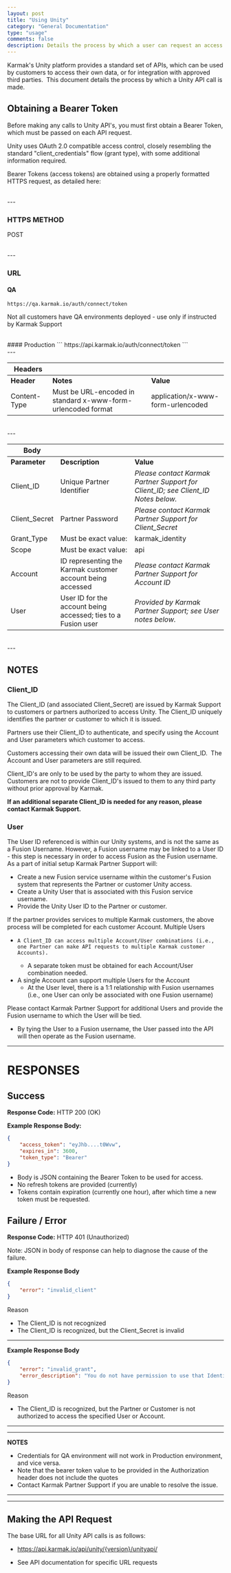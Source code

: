 ```yaml
---
layout: post
title: "Using Unity"
category: "General Documentation"
type: "usage" 
comments: false
description: Details the process by which a user can request an access token, recieve a bearer token, and a Unity API call is sent to the sytem.
---
```


Karmak's Unity platform provides a standard set of APIs, which can be used by customers to access their own data, or for integration with approved third parties.  This document details the process by which a Unity API call is made.

## Obtaining a Bearer Token

Before making any calls to Unity API's, you must first obtain a Bearer Token,
which must be passed on each API request.

Unity uses OAuth 2.0 compatible access control, closely resembling the standard
"client_credentials" flow (grant type), with some additional information
required. 

Bearer Tokens (access tokens) are obtained using a properly formatted HTTPS
request, as detailed here:

<BR>
---

### HTTPS METHOD
POST

<BR>
---

### URL
#### QA
```
https://qa.karmak.io/auth/connect/token
```
Not all customers have QA environments deployed - use only if instructed by Karmak Support

<BR>
#### Production
```
https://api.karmak.io/auth/connect/token
```

<BR>
---

| **Headers**                 |                                                                                                                                                                                                                                                                                                                                                                                                                                                                                                                                                                                                                                                                                                                                                                                                                                                                                                                                                                                                                                                                                                                                                                                                                                                                                                                                                                                                                                                                     |                                                                                                                     |
|---|---|---|
| **Header**                  | **Notes**                                                                                                                                                                                                                                                                                                                                                                                                                                                                                                                                                                                                                                                                                                                                                                                                                                                                                                                                                                                                                                                                                                                                                                                                                                                                                                                                                                                                                                                           | **Value**                                                                                                           |
| Content-Type                | Must be URL-encoded in standard x-www-form-urlencoded format                                                                                                                                                                                                                                                                                                                                                                                                                                                                                                                                                                                                                                                                                                                                                                                                                                                                                                                                                                                                                                                                                                                                                                                                                                                                                                                                                                                                        | application/x-www-form-urlencoded                                                                                   |

<BR>
---

| **Body**                    |                                                                                                                                                                                                                                                                                                                                                                                                                                                                                                                                                                                                                                                                                                                                                                                                                                                                                                                                                                                                                                                                                                                                                                                                                                                                                                                                                                                                                                                                     |                                                                                                                     |
|---|---|---|
| **Parameter**               | **Description**                                                                                                                                                                                                                                                                                                                                                                                                                                                                                                                                                                                                                                                                                                                                                                                                                                                                                                                                                                                                                                                                                                                                                                                                                                                                                                                                                                                                                                                     | **Value**                                                                                                           |
| Client_ID                   | Unique Partner Identifier                                                                                                                                                                                                                                                                                                                                                                                                                                                                                                                                                                                                                                                                                                                                                                                                                                                                                                                                                                                                                                                                                                                                                                                                                                                                                                                                                                                                                                           | *Please contact Karmak Partner Support for Client_ID; see Client_ID Notes below.*                                   |
| Client_Secret               | Partner Password                                                                                                                                                                                                                                                                                                                                                                                                                                                                                                                                                                                                                                                                                                                                                                                                                                                                                                                                                                                                                                                                                                                                                                                                                                                                                                                                                                                                                                                    | *Please contact Karmak Partner Support for Client_Secret*                                                           |
| Grant_Type                  | Must be exact value:                                                                                                                                                                                                                                                                                                                                                                                                                                                                                                                                                                                                                                                                                                                                                                                                                                                                                                                                                                                                                                                                                                                                                                                                                                                                                                                                                                                                                                                | karmak_identity                                                                                                     |
| Scope                       | Must be exact value:                                                                                                                                                                                                                                                                                                                                                                                                                                                                                                                                                                                                                                                                                                                                                                                                                                                                                                                                                                                                                                                                                                                                                                                                                                                                                                                                                                                                                                                | api                                                                                                                 |
| Account                     | ID representing the Karmak customer account being accessed                                                                                                                                                                                                                                                                                                                                                                                                                                                                                                                                                                                                                                                                                                                                                                                                                                                                                                                                                                                                                                                                                                                                                                                                                                                                                                                                                                                                          | *Please contact Karmak Partner Support for Account ID*                                                              |
| User                        | User ID for the account being accessed; ties to a Fusion user                                                                                                                                                                                                                                                                                                                                                                                                                                                                                                                                                                                                                                                                                                                                                                                                                                                                                                                                                                                                                                                                                                                                                                                                                                                                                                                                                                                                       | *Provided by Karmak Partner Support; see User notes below.*                                                         |

<BR>
---

## NOTES
### Client_ID

The Client_ID (and associated Client_Secret) are issued by Karmak Support to customers or partners authorized to access Unity.  The Client_ID uniquely identifies the partner or customer to which it is issued.

Partners use their Client_ID to authenticate, and specify using the Account and User parameters which customer to access.

Customers accessing their own data will be issued their own Client_ID.  The Account and User parameters are still required.

Client_ID's are only to be used by the party to whom they are issued.  Customers are not to provide Client_ID's issued to them to any third party without prior approval by Karmak. 

**If an additional separate Client_ID is needed for any reason, please contact Karmak Support.**                                                                                                                                                                                      
### User
The User ID referenced is within our Unity systems, and is not the same as a Fusion Username.  However, a Fusion username may be linked to a User ID - this step is necessary in order to access Fusion as the Fusion username.   As a part of initial setup Karmak Partner Support will: 
- Create a new Fusion service username within the customer's Fusion system that represents the Partner or customer Unity access.
- Create a Unity User that is associated with this Fusion service username.
- Provide the Unity User ID to the Partner or customer.

If the partner provides services to multiple Karmak customers, the above process will be completed for each customer Account.
Multiple Users 
-     A Client_ID can access multiple Account/User combinations (i.e., one Partner can make API requests to multiple Karmak customer Accounts).
	- A separate token must be obtained for each Account/User combination needed.
- A single Account can support multiple Users for the Account
	- At the User level, there is a 1:1 relationship with Fusion usernames (i.e., one User can only be associated with one Fusion username)

Please contact Karmak Partner Support for additional Users and provide the Fusion username to which the User will be tied. 
- By tying the User to a Fusion username, the User passed into the API will then operate as the Fusion username.


---

# RESPONSES
## Success

**Response Code:**   HTTP 200 (OK)


**Example Response Body:**
```json
{
	"access_token": "eyJhb....t0Wvw",
	"expires_in": 3600,
	"token_type": "Bearer"
}
```

* Body is JSON containing the Bearer Token to be used for access.
* No refresh tokens are provided (currently)
* Tokens contain expiration (currently one hour), after which time a new token must be requested.


## Failure / Error
**Response Code:**  HTTP 401 (Unauthorized)	

Note: JSON in body of response can help to diagnose the cause of the failure.

**Example Response Body**

```json
{
	"error": "invalid_client"
}	
```
Reason
* The Client_ID is not recognized
* The Client_ID is recognized, but the Client_Secret is invalid

---

**Example Response Body**

```json
{
	"error": "invalid_grant",
	"error_description": "You do not have permission to use that Identity."
}
```
Reason
* The Client_ID is recognized, but the Partner or Customer is not authorized to access the specified User or Account.

---
---

**NOTES**


* Credentials for QA environment will not work in Production environment, and vice versa.
* Note that the bearer token value to be provided in the Authorization header does not include the quotes
* Contact Karmak Partner Support if you are unable to resolve the issue.

---
---

## Making the API Request

The base URL for all Unity API calls is as follows:

-   https://api.karmak.io/api/unity/{version}/unityapi/

-   See API documentation for specific URL requests
